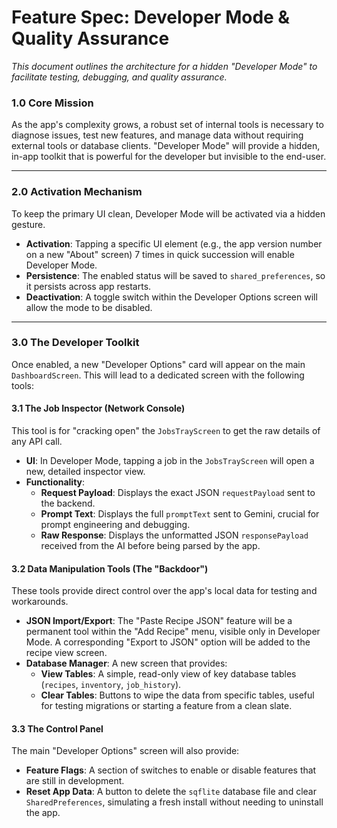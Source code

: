 # **Feature Spec: Developer Mode & Quality Assurance**

*This document outlines the architecture for a hidden "Developer Mode" to facilitate testing, debugging, and quality assurance.*

### **1.0 Core Mission**

As the app's complexity grows, a robust set of internal tools is necessary to diagnose issues, test new features, and manage data without requiring external tools or database clients. "Developer Mode" will provide a hidden, in-app toolkit that is powerful for the developer but invisible to the end-user.

---

### **2.0 Activation Mechanism**

To keep the primary UI clean, Developer Mode will be activated via a hidden gesture.

* **Activation**: Tapping a specific UI element (e.g., the app version number on a new "About" screen) 7 times in quick succession will enable Developer Mode.
* **Persistence**: The enabled status will be saved to `shared_preferences`, so it persists across app restarts.
* **Deactivation**: A toggle switch within the Developer Options screen will allow the mode to be disabled.

---

### **3.0 The Developer Toolkit**

Once enabled, a new "Developer Options" card will appear on the main `DashboardScreen`. This will lead to a dedicated screen with the following tools:

#### **3.1 The Job Inspector (Network Console)**

This tool is for "cracking open" the `JobsTrayScreen` to get the raw details of any API call.

* **UI**: In Developer Mode, tapping a job in the `JobsTrayScreen` will open a new, detailed inspector view.
* **Functionality**:
    * **Request Payload**: Displays the exact JSON `requestPayload` sent to the backend.
    * **Prompt Text**: Displays the full `promptText` sent to Gemini, crucial for prompt engineering and debugging.
    * **Raw Response**: Displays the unformatted JSON `responsePayload` received from the AI before being parsed by the app.

#### **3.2 Data Manipulation Tools (The "Backdoor")**

These tools provide direct control over the app's local data for testing and workarounds.

* **JSON Import/Export**: The "Paste Recipe JSON" feature will be a permanent tool within the "Add Recipe" menu, visible only in Developer Mode. A corresponding "Export to JSON" option will be added to the recipe view screen.
* **Database Manager**: A new screen that provides:
    * **View Tables**: A simple, read-only view of key database tables (`recipes`, `inventory`, `job_history`).
    * **Clear Tables**: Buttons to wipe the data from specific tables, useful for testing migrations or starting a feature from a clean slate.

#### **3.3 The Control Panel**

The main "Developer Options" screen will also provide:

* **Feature Flags**: A section of switches to enable or disable features that are still in development.
* **Reset App Data**: A button to delete the `sqflite` database file and clear `SharedPreferences`, simulating a fresh install without needing to uninstall the app.
